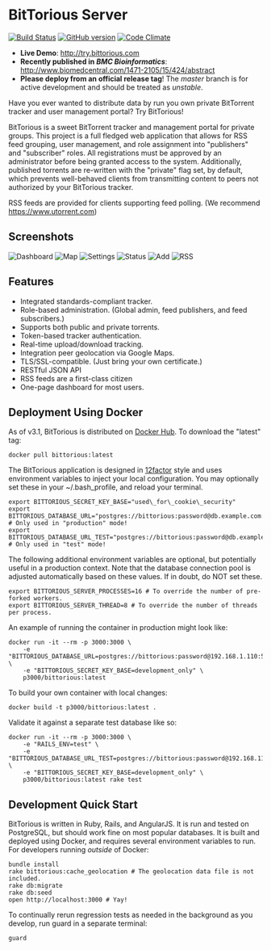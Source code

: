 BitTorious Server
=====

[![Build Status](https://travis-ci.org/preston/bittorious.svg?branch=master)](https://travis-ci.org/preston/bittorious)
[![GitHub version](https://badge.fury.io/gh/preston%2Fbittorious.svg)](http://badge.fury.io/gh/preston%2Fbittorious)
[![Code Climate](https://codeclimate.com/github/preston/bittorious/badges/gpa.svg)](https://codeclimate.com/github/preston/bittorious)

 * **Live Demo**: <http://try.bittorious.com>
 * **Recently published in _BMC Bioinformatics_**: <http://www.biomedcentral.com/1471-2105/15/424/abstract>
 * **Please deploy from an official release tag**! The _master_ branch is for active development and should be treated as _unstable_.

Have you ever wanted to distribute data by run you own private BitTorrent tracker and user management portal? Try BitTorious!

BitTorious is a sweet BitTorrent tracker and management portal for private groups. This project is a full fledged web application that allows for RSS feed grouping, user management, and role assignment into "publishers" and "subscriber" roles. All registrations must be approved by an administrator before being granted access to the system. Additionally, published torrents are re-written with the "private" flag set, by default, which prevents well-behaved clients from transmitting content to peers not authorized by your BitTorious tracker.

RSS feeds are provided for clients supporting feed polling. (We recommend <https://www.utorrent.com>)

Screenshots
--------

![Dashboard](https://raw.githubusercontent.com/preston/bittorious/master/app/assets/images/dashboard.png)
![Map](https://raw.githubusercontent.com/preston/bittorious/master/app/assets/images/map.png)
![Settings](https://raw.githubusercontent.com/preston/bittorious/master/app/assets/images/settings.png)
![Status](https://raw.githubusercontent.com/preston/bittorious/master/app/assets/images/status.png)
![Add](https://raw.githubusercontent.com/preston/bittorious/master/app/assets/images/add.png)
![RSS](https://raw.githubusercontent.com/preston/bittorious/master/app/assets/images/rss.png)

Features
--------
 * Integrated standards-compliant tracker.
 * Role-based administration. (Global admin, feed publishers, and feed subscribers.)
 * Supports both public and private torrents.
 * Token-based tracker authentication.
 * Real-time upload/download tracking.
 * Integration peer geolocation via Google Maps.
 * TLS/SSL-compatible. (Just bring your own certificate.)
 * RESTful JSON API
 * RSS feeds are a first-class citizen
 * One-page dashboard for most users.

Deployment Using Docker
--------

As of v3.1, BitTorious is distributed on [Docker Hub](https://hub.docker.com/r/p3000/bittorious/). To download the "latest" tag:

	docker pull bittorious:latest

The BitTorious application is designed in [12factor](http://12factor.net) style and uses environment variables to inject your local configuration. You may optionally set these in your ~/.bash_profile, and reload your terminal.

	export BITTORIOUS_SECRET_KEY_BASE="used\_for\_cookie\_security"
	export BITTORIOUS_DATABASE_URL="postgres://bittorious:password@db.example.com:5432/bittorious_production" # Only used in "production" mode!
	export BITTORIOUS_DATABASE_URL_TEST="postgres://bittorious:password@db.example.com:5432/bittorious_test" # Only used in "test" mode!

  The following additional environment variables are optional, but potentially useful in a production context. Note that the database connection pool is adjusted automatically based on these values. If in doubt, do NOT set these.

	export BITTORIOUS_SERVER_PROCESSES=16 # To override the number of pre-forked workers.
	export BITTORIOUS_SERVER_THREAD=8 # To override the number of threads per process.

An example of running the container in production might look like:

	docker run -it --rm -p 3000:3000 \
		-e "BITTORIOUS_DATABASE_URL=postgres://bittorious:password@192.168.1.110:5432/bittorious_development" \
		-e "BITTORIOUS_SECRET_KEY_BASE=development_only" \
		p3000/bittorious:latest

To build your own container with local changes:

	docker build -t p3000/bittorious:latest .

Validate it against a separate test database like so:

	docker run -it --rm -p 3000:3000 \
		-e "RAILS_ENV=test" \
		-e "BITTORIOUS_DATABASE_URL_TEST=postgres://bittorious:password@192.168.110:5432/bittorious_test" \
		-e "BITTORIOUS_SECRET_KEY_BASE=development_only" \
		p3000/bittorious:latest rake test


Development Quick Start
--------

BitTorious is written in Ruby, Rails, and AngularJS. It is run and tested on PostgreSQL, but should work fine on most popular databases. It is built and deployed using Docker, and requires several environment variables to run. For developers running _outside_ of Docker:

	bundle install
	rake bittorious:cache_geolocation # The geolocation data file is not included.
	rake db:migrate
	rake db:seed
	open http://localhost:3000 # Yay!

To continually rerun regression tests as needed in the background as you develop, run guard in a separate terminal:

	guard
